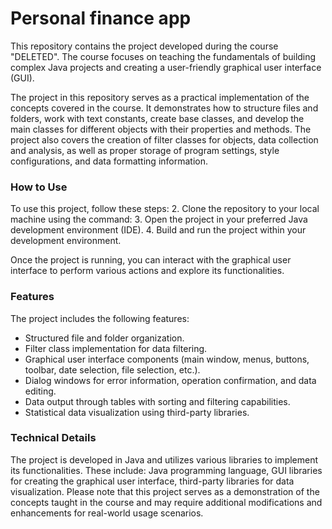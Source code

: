 # Personal finance app
This repository contains the project developed during the course "DELETED". The course focuses on teaching the fundamentals of building complex Java projects and creating a user-friendly graphical user interface (GUI).

The project in this repository serves as a practical implementation of the concepts covered in the course. It demonstrates how to structure files and folders, work with text constants, create base classes, and develop the main classes for different objects with their properties and methods. The project also covers the creation of filter classes for objects, data collection and analysis, as well as proper storage of program settings, style configurations, and data formatting information.

### How to Use
To use this project, follow these steps:
2. Clone the repository to your local machine using the command:
3. Open the project in your preferred Java development environment (IDE).
4. Build and run the project within your development environment.

Once the project is running, you can interact with the graphical user interface to perform various actions and explore its functionalities.

### Features
The project includes the following features:
- Structured file and folder organization.
- Filter class implementation for data filtering.
- Graphical user interface components (main window, menus, buttons, toolbar, date selection, file selection, etc.).
- Dialog windows for error information, operation confirmation, and data editing.
- Data output through tables with sorting and filtering capabilities.
- Statistical data visualization using third-party libraries.

### Technical Details
The project is developed in Java and utilizes various libraries to implement its functionalities. These include: Java programming language,  GUI libraries for creating the graphical user interface, third-party libraries for data visualization.
Please note that this project serves as a demonstration of the concepts taught in the course and may require additional modifications and enhancements for real-world usage scenarios.
